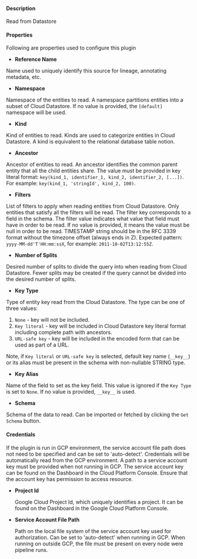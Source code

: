 
#### **Description**

Read from Datastore

#### **Properties**

Following are properties used to configure this plugin

* **Reference Name**

 Name used to uniquely identify this source for lineage, annotating metadata, etc.

* **Namespace**

 Namespace of the entities to read. A namespace partitions entities into a subset of Cloud Datastore.
If no value is provided, the `[default]` namespace will be used.

* **Kind**

 Kind of entities to read. Kinds are used to categorize entities in Cloud Datastore.
A kind is equivalent to the relational database table notion.

* **Ancestor**

 Ancestor of entities to read. An ancestor identifies the common parent entity
that all the child entities share. The value must be provided in key literal format:
`key(kind_1, identifier_1, kind_2, identifier_2, [...])`. For example: `key(kind_1, 'stringId', kind_2, 100)`.

* **Filters**

 List of filters to apply when reading entities from Cloud Datastore.
Only entities that satisfy all the filters will be read. The filter key corresponds to a field in the schema. 
The filter value indicates what value that field must have in order to be read. 
If no value is provided, it means the value must be null in order to be read.
TIMESTAMP string should be in the RFC 3339 format without the timezone offset (always ends in Z). 
Expected pattern: `yyyy-MM-dd'T'HH:mm:ssX`, for example: `2011-10-02T13:12:55Z`. 

* **Number of Splits**

 Desired number of splits to divide the query into when reading from Cloud Datastore.
Fewer splits may be created if the query cannot be divided into the desired number of splits.

* **Key Type**

 Type of entity key read from the Cloud Datastore. The type can be one of three values:

   1. `None` - key will not be included.
   2. `Key literal` - key will be included in Cloud Datastore key literal format including complete path with ancestors.
   3. `URL-safe key` - key will be included in the encoded form that can be used as part of a URL.

  Note, if `Key literal` or `URL-safe key` is selected, default key name (`__key__`) or its alias must be present
in the schema with non-nullable STRING type. 

* **Key Alias**

 Name of the field to set as the key field. This value is ignored if the `Key Type` is set to `None`.
If no value is provided, `__key__` is used.

* **Schema**

 Schema of the data to read. Can be imported or fetched by clicking the `Get Schema` button.

#### **Credentials**

If the plugin is run in GCP environment, the service account file path does not need to be
specified and can be set to 'auto-detect'. Credentials will be automatically read from the GCP environment.
A path to a service account key must be provided when not running in GCP. The service account
key can be found on the Dashboard in the Cloud Platform Console. Ensure that the account key has permission
to access resource.

* **Project Id**

  Google Cloud Project Id, which uniquely identifies a project.
It can be found on the Dashboard in the Google Cloud Platform Console.

* **Service Account File Path**

  Path on the local file system of the service account key used for
authorization. Can be set to 'auto-detect' when running in GCP. When running on outside GCP,
the file must be present on every node were pipeline runs.

    
